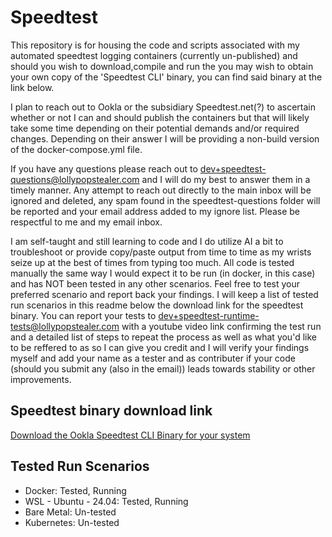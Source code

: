 # Speedtest
This repository is for housing the code and scripts associated with my automated speedtest logging containers (currently un-published) and should you wish to download,compile and run the you may wish to obtain your own copy of the 'Speedtest CLI' binary, you can find said binary at the link below.

I plan to reach out to Ookla or the subsidiary Speedtest.net(?) to ascertain whether or not I can and should publish the containers but that will likely take some time depending on their potential demands and/or required changes. Depending on their answer I will be providing a non-build version of the docker-compose.yml file.

If you have any questions please reach out to dev+speedtest-questions@lollypopstealer.com and I will do my best to answer them in a timely manner. Any attempt to reach out directly to the main inbox will be ignored and deleted, any spam found in the speedtest-questions folder will be reported and your email address added to my ignore list. Please be respectful to me and my email inbox.

I am self-taught and still learning to code and I do utilize AI a bit to troubleshoot or provide copy/paste output from time to time as my wrists seize up at the best of times from typing too much. All code is tested manually the same way I would expect it to be run (in docker, in this case) and has NOT been tested in any other scenarios. Feel free to test your preferred scenario and report back your findings. I will keep a list of tested run scenarios in this readme below the download link for the speedtest binary. You can report your tests to dev+speedtest-runtime-tests@lollypopstealer.com with a youtube video link confirming the test run and a detailed list of steps to repeat the process as well as what you'd like to be reffered to as so I can give you credit and I will verify your findings myself and add your name as a tester and as contributer if your code (should you submit any (also in the email)) leads towards stability or other improvements.

## Speedtest binary download link
[Download the Ookla Speedtest CLI Binary for your system](https://www.speedtest.net/apps/cli)

## Tested Run Scenarios
- Docker: Tested, Running
- WSL - Ubuntu - 24.04: Tested, Running
- Bare Metal: Un-tested
- Kubernetes: Un-tested
